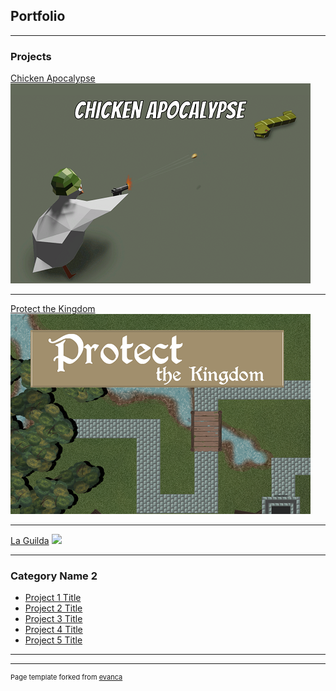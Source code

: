 ## Portfolio

---

### Projects

[Chicken Apocalypse](/chicken-apocalypse)
<img src="images/ChickenApocalypse_Logo.png?raw=true"/>

---
[Protect the Kingdom](/protect-the-kingdom)
<img src="images/Protect-The_Kingdom.png?raw=true"/>

---
[La Guilda](/la-guilda)
<img src="la-guilda.png?raw=true"/>

---

### Category Name 2

- [Project 1 Title](http://example.com/)
- [Project 2 Title](http://example.com/)
- [Project 3 Title](http://example.com/)
- [Project 4 Title](http://example.com/)
- [Project 5 Title](http://example.com/)

---




---
<p style="font-size:11px">Page template forked from <a href="https://github.com/evanca/quick-portfolio">evanca</a></p>
<!-- Remove above link if you don't want to attibute -->